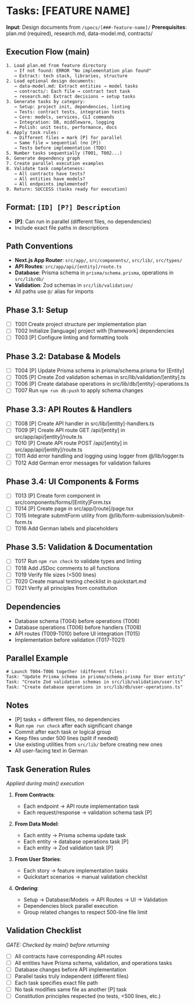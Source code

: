 # Tasks: [FEATURE NAME]

**Input**: Design documents from `/specs/[###-feature-name]/`
**Prerequisites**: plan.md (required), research.md, data-model.md, contracts/

## Execution Flow (main)
```
1. Load plan.md from feature directory
   → If not found: ERROR "No implementation plan found"
   → Extract: tech stack, libraries, structure
2. Load optional design documents:
   → data-model.md: Extract entities → model tasks
   → contracts/: Each file → contract test task
   → research.md: Extract decisions → setup tasks
3. Generate tasks by category:
   → Setup: project init, dependencies, linting
   → Tests: contract tests, integration tests
   → Core: models, services, CLI commands
   → Integration: DB, middleware, logging
   → Polish: unit tests, performance, docs
4. Apply task rules:
   → Different files = mark [P] for parallel
   → Same file = sequential (no [P])
   → Tests before implementation (TDD)
5. Number tasks sequentially (T001, T002...)
6. Generate dependency graph
7. Create parallel execution examples
8. Validate task completeness:
   → All contracts have tests?
   → All entities have models?
   → All endpoints implemented?
9. Return: SUCCESS (tasks ready for execution)
```

## Format: `[ID] [P?] Description`
- **[P]**: Can run in parallel (different files, no dependencies)
- Include exact file paths in descriptions

## Path Conventions
- **Next.js App Router**: `src/app/`, `src/components/`, `src/lib/`, `src/types/`
- **API Routes**: `src/app/api/[entity]/route.ts`
- **Database**: Prisma schema in `prisma/schema.prisma`, operations in `src/lib/db/`
- **Validation**: Zod schemas in `src/lib/validation/`
- All paths use `@/` alias for imports

## Phase 3.1: Setup
- [ ] T001 Create project structure per implementation plan
- [ ] T002 Initialize [language] project with [framework] dependencies
- [ ] T003 [P] Configure linting and formatting tools

## Phase 3.2: Database & Models
- [ ] T004 [P] Update Prisma schema in prisma/schema.prisma for [Entity]
- [ ] T005 [P] Create Zod validation schemas in src/lib/validation/[entity].ts
- [ ] T006 [P] Create database operations in src/lib/db/[entity]-operations.ts
- [ ] T007 Run `npm run db:push` to apply schema changes

## Phase 3.3: API Routes & Handlers
- [ ] T008 [P] Create API handler in src/lib/[entity]-handlers.ts
- [ ] T009 [P] Create API route GET /api/[entity] in src/app/api/[entity]/route.ts
- [ ] T010 [P] Create API route POST /api/[entity] in src/app/api/[entity]/route.ts
- [ ] T011 Add error handling and logging using logger from @/lib/logger.ts
- [ ] T012 Add German error messages for validation failures

## Phase 3.4: UI Components & Forms
- [ ] T013 [P] Create form component in src/components/forms/[Entity]Form.tsx
- [ ] T014 [P] Create page in src/app/[route]/page.tsx
- [ ] T015 Integrate submitForm utility from @/lib/form-submission/submit-form.ts
- [ ] T016 Add German labels and placeholders

## Phase 3.5: Validation & Documentation
- [ ] T017 Run `npm run check` to validate types and linting
- [ ] T018 Add JSDoc comments to all functions
- [ ] T019 Verify file sizes (<500 lines)
- [ ] T020 Create manual testing checklist in quickstart.md
- [ ] T021 Verify all principles from constitution

## Dependencies
- Database schema (T004) before operations (T006)
- Database operations (T006) before handlers (T008)
- API routes (T009-T010) before UI integration (T015)
- Implementation before validation (T017-T021)

## Parallel Example
```
# Launch T004-T006 together (different files):
Task: "Update Prisma schema in prisma/schema.prisma for User entity"
Task: "Create Zod validation schemas in src/lib/validation/user.ts"
Task: "Create database operations in src/lib/db/user-operations.ts"
```

## Notes
- [P] tasks = different files, no dependencies
- Run `npm run check` after each significant change
- Commit after each task or logical group
- Keep files under 500 lines (split if needed)
- Use existing utilities from `src/lib/` before creating new ones
- All user-facing text in German

## Task Generation Rules
*Applied during main() execution*

1. **From Contracts**:
   - Each endpoint → API route implementation task
   - Each request/response → validation schema task [P]

2. **From Data Model**:
   - Each entity → Prisma schema update task
   - Each entity → database operations task [P]
   - Each entity → Zod validation task [P]

3. **From User Stories**:
   - Each story → feature implementation tasks
   - Quickstart scenarios → manual validation checklist

4. **Ordering**:
   - Setup → Database/Models → API Routes → UI → Validation
   - Dependencies block parallel execution
   - Group related changes to respect 500-line file limit

## Validation Checklist
*GATE: Checked by main() before returning*

- [ ] All contracts have corresponding API routes
- [ ] All entities have Prisma schema, validation, and operations tasks
- [ ] Database changes before API implementation
- [ ] Parallel tasks truly independent (different files)
- [ ] Each task specifies exact file path
- [ ] No task modifies same file as another [P] task
- [ ] Constitution principles respected (no tests, <500 lines, etc.)